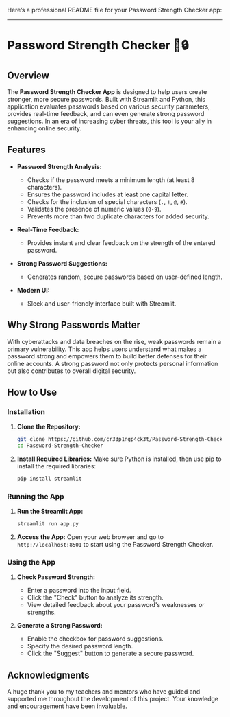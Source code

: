 Here’s a professional README file for your Password Strength Checker app:

---

# Password Strength Checker 🔑🔒

## Overview

The **Password Strength Checker App** is designed to help users create stronger, more secure passwords. Built with Streamlit and Python, this application evaluates passwords based on various security parameters, provides real-time feedback, and can even generate strong password suggestions. In an era of increasing cyber threats, this tool is your ally in enhancing online security.

## Features

- **Password Strength Analysis:**
  - Checks if the password meets a minimum length (at least 8 characters).
  - Ensures the password includes at least one capital letter.
  - Checks for the inclusion of special characters (`.`, `!`, `@`, `#`).
  - Validates the presence of numeric values (`0-9`).
  - Prevents more than two duplicate characters for added security.
  
- **Real-Time Feedback:**
  - Provides instant and clear feedback on the strength of the entered password.

- **Strong Password Suggestions:**
  - Generates random, secure passwords based on user-defined length.

- **Modern UI:**
  - Sleek and user-friendly interface built with Streamlit.

## Why Strong Passwords Matter

With cyberattacks and data breaches on the rise, weak passwords remain a primary vulnerability. This app helps users understand what makes a password strong and empowers them to build better defenses for their online accounts. A strong password not only protects personal information but also contributes to overall digital security.

## How to Use

### Installation

1. **Clone the Repository:**
   ```bash
   git clone https://github.com/cr33p1ngp4ck3t/Password-Strength-Checker.git
   cd Password-Strength-Checker
   ```

2. **Install Required Libraries:**
   Make sure Python is installed, then use pip to install the required libraries:
   ```bash
   pip install streamlit
   ```

### Running the App

1. **Run the Streamlit App:**
   ```bash
   streamlit run app.py
   ```

2. **Access the App:**
   Open your web browser and go to `http://localhost:8501` to start using the Password Strength Checker.

### Using the App

1. **Check Password Strength:**
   - Enter a password into the input field.
   - Click the "Check" button to analyze its strength.
   - View detailed feedback about your password's weaknesses or strengths.

2. **Generate a Strong Password:**
   - Enable the checkbox for password suggestions.
   - Specify the desired password length.
   - Click the "Suggest" button to generate a secure password.

## Acknowledgments

A huge thank you to my teachers and mentors who have guided and supported me throughout the development of this project. Your knowledge and encouragement have been invaluable.

